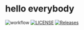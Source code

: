 # hello everybody
![workflow](https://github.com/Vavuz/sem/actions/workflows/main.yml/badge.svg)
[![LICENSE](https://img.shields.io/github/license/Vavuz/sem.svg?style=flat-square)](https://github.com/Vavuz/sem/blob/master/LICENSE)
[![Releases](https://img.shields.io/github/release/Vavuz/sem/all.svg?style=flat-square)](https://github.com/Vavuz/sem/releases)
